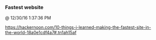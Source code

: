 ﻿

### Fastest website
@ 12/30/16 1:37:36 PM

https://hackernoon.com/10-things-i-learned-making-the-fastest-site-in-the-world-18a0e1cdf4a7#.tn1ah15af

